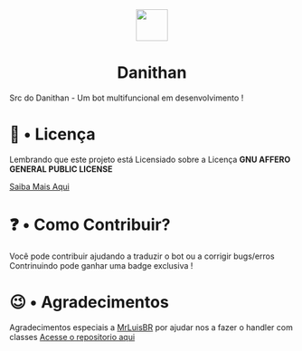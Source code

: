 <div align="center">
<img src="https://developer.danithan.tk/img/danithan.png" width=56>

<h1>Danithan</h1>
</div>
Src do Danithan - Um bot multifuncional em desenvolvimento ! 

# 🍕 • Licença
Lembrando que este projeto está Licensiado sobre a Licença **GNU AFFERO GENERAL PUBLIC LICENSE**

[Saiba Mais Aqui](https://github.com/Danithan/DanithanBot/blob/master/LICENSE)  


# ❓ • Como Contribuir?
Você pode contribuir ajudando a traduzir o bot ou a corrigir bugs/erros
Contrinuindo pode ganhar uma badge exclusiva !



# 😉 • Agradecimentos
Agradecimentos especiais a [MrLuisBR](https://github.com/MrLuisBR) por ajudar nos a fazer o handler com classes 
[Acesse o repositorio aqui](https://github.com/MrLuisBR/Malta)